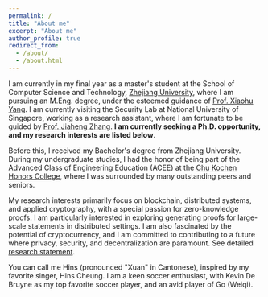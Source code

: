 ```yaml
---
permalink: /
title: "About me"
excerpt: "About me"
author_profile: true
redirect_from: 
  - /about/
  - /about.html
---
```


I am currently in my final year as a master's student at the School of Computer Science and Technology, [Zhejiang University](https://www.zju.edu.cn), where I am pursuing an M.Eng. degree, under the esteemed guidance of [Prof. Xiaohu Yang](https://person.zju.edu.cn/xiaohu). I am currently visiting the Security Lab at National University of Singapore, working as a research assistant, where I am fortunate to be guided by [Prof. Jiaheng Zhang](https://zjhzjh123.github.io/). **I am currently seeking a Ph.D. opportunity, and my research interests are listed below**.

Before this, I received my Bachelor's degree from Zhejiang University. During my undergraduate studies, I had the honor of being part of the Advanced Class of Engineering Education (ACEE) at the [Chu Kochen Honors College](http://ckc.zju.edu.cn/), where I was surrounded by many outstanding peers and seniors.

My research interests primarily focus on blockchain, distributed systems, and applied cryptography, with a special passion for zero-knowledge proofs. I am particularly interested in exploring generating proofs for large-scale statements in distributed settings. I am also fascinated by the potential of cryptocurrency, and I am committed to contributing to a future where privacy, security, and decentralization are paramount. See detailed [research statement](/files/statement.pdf).

You can call me Hins (pronounced "Xuan" in Cantonese), inspired by my favorite singer, Hins Cheung. I am a keen soccer enthusiast, with Kevin De Bruyne as my top favorite soccer player, and an avid player of Go (Weiqi).

